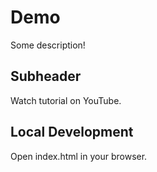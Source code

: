# Demo

Some description!

## Subheader

Watch tutorial on YouTube.

## Local Development

Open index.html in your browser.
